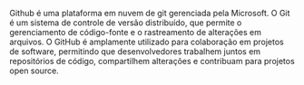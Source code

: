 Github é uma plataforma em nuvem de git gerenciada pela Microsoft. O Git é um sistema de controle de versão distribuído, que permite o gerenciamento de código-fonte e o rastreamento de alterações em arquivos. O GitHub é amplamente utilizado para colaboração em projetos de software, permitindo que desenvolvedores trabalhem juntos em repositórios de código, compartilhem alterações e contribuam para projetos open source.
